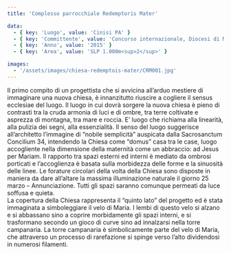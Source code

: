 ```yaml
---
title: 'Complesso parrocchiale Redemptoris Mater'

data:
  - { key: 'Luogo', value: 'Cinisi PA' }
  - { key: 'Committente', value: 'Concorso internazionale, Diocesi di Monreale PA' }
  - { key: 'Anno', value: '2015' }
  - { key: 'Area', value: 'SLP 1.000m<sup>2</sup>' }

images:
  - '/assets/images/chiesa-redemptois-mater/CRM001.jpg'
---
```


Il primo compito di un progettista che si avvicina all’arduo mestiere di immaginare una nuova chiesa, è 
innanzitutto riuscire a cogliere il sensus ecclesiae del luogo. Il luogo in cui dovrà sorgere la nuova chiesa 
è pieno di contrasti tra la cruda armonia di luci e di ombre, tra terre coltivate e asprezza di montagna, tra mare 
e roccia.  E’ luogo che richiama alla linearità, alla pulizia dei segni, alla essenzialità.
Il senso del luogo suggerisce all’architetto l’immagine di “nobile semplicità” auspicata dalla Sacrosanctum  
Concilium 34, intendendo la Chiesa come “domus” casa tra le case, luogo accogliente nella dimensione della 
maternità come un abbraccio: ad Jesus per Mariam. Il rapporto tra spazi esterni ed interni è mediato da ombrosi 
porticati e l’accoglienza è basata sulla morbidezza delle forme e la sinuosità delle linee.
Le forature circolari della volta della Chiesa sono disposte in maniera da dare all’altare la massima illuminazione 
naturale il giorno 25 marzo – Annunciazione. Tutti gli spazi saranno comunque permeati da luce soffusa e quieta.     
La copertura della Chiesa rappresenta il “quinto lato” del progetto ed è stata immaginata a simboleggiare il velo di Maria. 
I lembi di questo velo si alzano e si abbassano sino a coprire morbidamente gli spazi interni, e si trasformano secondo un 
gioco di curve sino ad innalzarsi nella torre campanaria. La torre campanaria è simbolicamente parte del velo di Maria, 
che attraverso un processo di rarefazione si spinge 
verso l’alto dividendosi in numerosi filamenti. 

